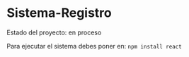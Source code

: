 # Sistema-Registro
Estado del proyecto: en proceso

Para ejecutar el sistema debes poner en:
```npm install react```
